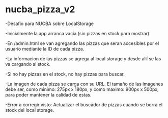 # nucba_pizza_v2

-Desafio para NUCBA sobre LocalStorage

-Inicialmente la app arranca vacía (sin pizzas en stock para mostrar).

-En /admin.html se van agregando las pizzas que seran accesibles por el usuario mediante la ID de cada pizza.

-La informacion de las pizzas se agrega al local storage y desde allí se las va cargando al stock.

-Si no hay pizzas en el stock, no hay pizzas para buscar.

-La imagen de cada pizza se carga con su URL. El tamaño de las imagenes debe ser, 
como minimo: 275px x 180px, y como maximo: 900px x 500px, para poder mantener la calidad de estas.

-Error a corregir visto:
Actualizar el buscador de pizzas cuando se borra el stock del local storage.

